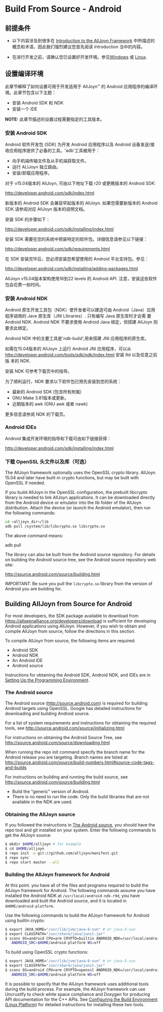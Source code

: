 # Build From Source - Android

## 前提条件

* 以下内容涉及到很多在 [Introduction to the AllJoyn Framework][intro-to-alljoyn-framework] 中所描述的概念和术语，因此我们强烈建议您首先阅读 Introduction 当中的内容。

* 在进行开发之前，请确认您已设置好开发环境。参见[Windows][config-build-environment-windows] 或 [Linux][config-build-environment-linux].

## 设置编译环境

此章节解释了如何设置可用于开发适用于 AllJoyn&trade; 的 Android 应用程序的编译环境。此章节包含以下主题：

* 安装 Android SDK 和 NDK
* 安装一个 IDE

**NOTE:** 此章节描述的设置过程需要指定的工具版本。

### 安装 Android SDK


Android 软件开发包 (SDK) 为开发 Android 应用程序以及 Android 设备发送/接收应用程序提供了必备的工具。'adb'工具被用于：

* 向手机端传输文件及从手机端获取文件。
* 运行 ALlJoyn 独立路由。
* 安装/卸载应用程序。

对于 v15.04版本的 AllJoyn, 可由以下地址下载 r20 或更晚版本的 Android SDK:

http://developer.android.com/sdk/index.html

新版本的 Android SDK 会兼容早起版本的 AllJoyn. 如果您需要新版本的 Android SDK 请参阅对应 AllJoyn 版本的说明文档。

安装 SDK 的步骤如下：

http://developer.android.com/sdk/installing/index.html

安装 SDK 需要在您的系统中预装特定的软件包。详细信息请参见以下链接：

http://developer.android.com/sdk/requirements.html

在 SDK 安装完毕后，您必须安装您希望使用的 Android 平台支持包。参见：

http://developer.android.com/sdk/installing/adding-packages.html

AllJoyn v15.04版本架构使用16到22 levels 的 Android API. 注意，安装这些软件包会花费一些时间。

### 安装 Android NDK

Android 原生开发工具包（NDK）使开发者可以建造可由 Android（Java）应用程序调用的 Jave 原生库（JNI Libraries）. 只有编写 Java 原生库时才会需
要 Android NDK. Android NDK 不要求使用 Android Java 绑定，但搭建 AllJoyn 则要求此绑定。

Android NDK 中的主要工具是'ndk-build',用来搭建 JNI 应用程序的原生库。

如需在15.04版本的 AllJoyn 上运行 Android JNI 应用程序，可以从 http://developer.android.com/tools/sdk/ndk/index.html 安装 9d 以及任意之前版 本的 NDK.

安装 NDK 可参考下载页中的指导。

为了顺利运行，NDK 要求以下软件包已预先安装到您的系统：

* 最新的 Android SDK (包含所有附属)
* GNU Make 3.81版本或更新。
* 近期版本的 awk (GNU awk 或者 nawk)

更多信息请参阅 NDK 的下载页。

### Android IDEs
Android 集成开发环境的指导和下载可由如下链接获得：

http://developer.android.com/sdk/installing/index.html

### 下载 OpenSSL 头文件以及库（可选）

The AllJoyn framework optionally uses the OpenSSL crypto library.
AllJoyn 15.04 and later have built-in crypto functions, but
may be built with OpenSSL if needed.

If you build AllJoyn in the OpenSSL configuration, the prebuilt
libcrypto library is needed to link AllJoyn applications.
It can be downloaded directly from the Android device or
emulator into the lib folder of the AllJoyn distribution.
Attach the device (or launch the Android emulator), then
run the following commands:

```sh
cd <alljoyn_dir>/lib
adb pull /system/lib/libcrypto.so libcrypto.so
```

The above command means:

adb pull <location of the file on the phone that you want to pull>
<destination on your machine where you want to store the pulled
file with the name that you want>

The library can also be built from the Android source repository.
For details on building the Android source tree, see the
Android source repository web site:

http://source.android.com/source/building.html

IMPORTANT: Be sure you pull the `libcrypto.so`
library from the version of Android you are building for.

## Building AllJoyn from Source for Android

For most developers, the SDK package available to download
from https://allseenalliance.org/developers/download
is sufficient for developing Android applications using AllJoyn.
However, if you wish to obtain and compile AllJoyn from source,
follow the directions in this section.

To compile AllJoyn from source, the following items are required:

* Android SDK
* Android NDK
* An Android IDE
* Android source

Instructions for obtaining the Android SDK, Android NDK, and IDEs
are in [Setting Up the Programming Environment][set-up-programming-environment].

### The Android source

The Android source (http://source.android.com) is required
for building Android targets using OpenSSL. Google has detailed
instructions for downloading and building Android source.

For a list of system requirements and instructions for obtaining
the required tools, see http://source.android.com/source/initializing.html

For instructions on obtaining the Android Source Tree,
see http://source.android.com/source/downloading.html

When running the repo init command specify the branch name for
the Android release you are targeting. Branch names are listed at
http://source.android.com/source/build-numbers.html#source-code-tags-and-builds

For instructions on building and running the build source, see
http://source.android.com/source/building.html

* Build the "generic" version of Android.
* There is no need to run the code. Only the build libraries
that are not available in the NDK are used.

### Obtaining the AllJoyn source

If you followed the instructions in [The Android source][android-source],
you should have the repo tool and git installed on your system.
Enter the following commands to get the AllJoyn source:

```sh
$ mkdir $HOME/alljoyn # for example
$ cd $HOME/alljoyn
$ repo init -u git://github.com/alljoyn/manifest.git
$ repo sync
$ repo start master --all
```

### Building the AllJoyn framework for Android

At this point. you have all of the files and programs required
to build the AllJoyn framework for Android. The following commands assume
you have installed the Android NDK at `/usr/local/android-ndk-r9d`,
you have downloaded and built the Android source, and it is
located in `$HOME/android-platform`.

Use the following commands to build the AllJoyn framework for Android using
builtin crypto:

```sh
$ export JAVA_HOME="/usr/lib/jvm/java-6-sun" # or java-5-sun
$ export CLASSPATH="/usr/share/java/junit.jar"
$ scons OS=android CPU=arm CRYPTO=builtin ANDROID_NDK=/usr/local/android-ndk-r9b
   ANDROID_SRC=$HOME/android-platform WS=off
```

To build using OpenSSL crypto functions:

```sh
$ export JAVA_HOME="/usr/lib/jvm/java-6-sun" # or java-5-sun
$ export CLASSPATH="/usr/share/java/junit.jar"
$ scons OS=android CPU=arm CRYPTO=openssl ANDROID_NDK=/usr/local/android-ndk-r9b
   ANDROID_SRC=$HOME/android-platform WS=off
```

It is possible to specify that the AllJoyn framework uses
additional tools during the build process. For example, the
AllJoyn framework can use Uncrustify to check white space
compliance and Doxygen for producing API documentation for
the C++ APIs. See [Configuring the Build Environment (Linux Platform)][config-build-environment-linux]
for detailed instructions for installing these two tools.

[intro-to-alljoyn-framework]: /learn/core/standard-core
[config-build-environment-windows]: /develop/building/windows/build-source
[config-build-environment-linux]: /develop/building/linux/build-source

[set-up-programming-environment]: #setting-up-the-programming-environment
[android-source]: #the-android-source
